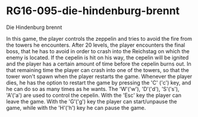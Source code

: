 # RG16-095-die-hindenburg-brennt
Die Hindenburg brennt

In this game, the player controls the zeppelin and 
tries to avoid the fire from the towers he encounters.
After 20 levels, the player encounters the final boss, that 
he has to avoid in order to crash into the Reichstag on
which the enemy is located. If the cepelin is hit on 
his way, the cepelin will be ignited and the player has 
a certain amount of time before the cepelin burns out. 
In that remaining time the player can crash into one of the 
towers, so that the tower won't spawn when the player 
restarts the game. Whenever the player dies, he has the 
option to restart the game by pressing the 'C' ('c') key,
and he can do so as many times as he wants.
The 'W'('w'), 'D'('d'), 'S'('s'), 'A'('a') are used to 
control the cepelin. With the 'Esc' key the player can
leave the game. With the 'G'('g') key the player can
start/unpause the game, while with the 'H'('h') key 
he can pause the game.